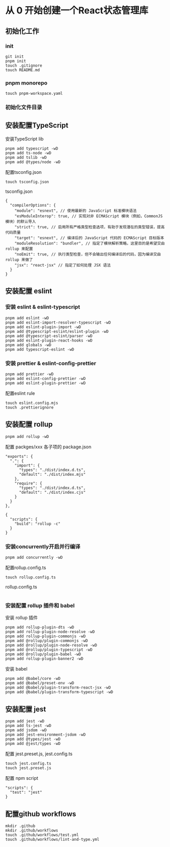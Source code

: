 # 从 0 开始创建一个React状态管理库
## 初始化工作

### init
```shell
git init
pnpm init
touch .gitignore
touch README.md
```

### pnpm monorepo
```shell
touch pnpm-workspace.yaml
``` 

### 初始化文件目录

## 安装配置TypeScript
安装TypeScript lib
```shell
pnpm add typescript -wD
pnpm add ts-node -wD
pnpm add tslib -wD
pnpm add @types/node -wD
```

配置tsconfig.json
```shell
touch tsconfig.json
```

tsconfig.json
```json5
{
  "compilerOptions": {
    "module": "esnext", // 使用最新的 JavaScript 标准模块语法
    "esModuleInterop": true, // 实现对非 ECMAScript 模块（例如，CommonJS 模块）的默认导入
    "strict": true, // 启用所有严格类型检查选项，有助于发现潜在的类型错误，提高代码质量
    "target": "esnext", // 编译后的 JavaScript 代码的 ECMAScript 目标版本
    "moduleResolution": "bundler", // 指定了模块解析策略，这里目的是希望交由 rollup 来配置
    "noEmit": true, // 执行类型检查，但不会输出任何编译后的代码，因为编译交由 rollup 来做了
    "jsx": "react-jsx" // 指定了如何处理 JSX 语法
  }
}
```

## 安装配置 eslint
### 安装 eslint & eslint-typescript
```shell
pnpm add eslint -wD 
pnpm add eslint-import-resolver-typescript -wD 
pnpm add eslint-plugin-import -wD
pnpm add @typescript-eslint/eslint-plugin -wD
pnpm add @typescript-eslint/parser -wD
pnpm add eslint-plugin-react-hooks -wD
pnpm add globals -wD
pnpm add typescript-eslint -wD
```

### 安装 prettier & eslint-config-prettier
```shell
pnpm add prettier -wD
pnpm add eslint-config-prettier -wD
pnpm add eslint-plugin-prettier -wD
```

配置eslint rule
```shell
touch eslint.config.mjs
touch .prettierignore
```

## 安装配置 rollup
```shell
pnpm add rollup -wD
```

配置 packges/xxx 各子项的 package.json
```json5
"exports": {
  ".": {
    "import": {
      "types": "./dist/index.d.ts",
      "default": "./dist/index.mjs"
    },
    "require": {
      "types": "./dist/index.d.ts",
      "default": "./dist/index.cjs"
    }
  }
},
```
```json5
{
  "scripts": {
    "build": "rollup -c"
  }
}
```

### 安装concurrently开启并行编译
```shell
pnpm add concurrently -wD
```

配置rollup.config.ts
```shell
touch rollup.config.ts
```
rollup.config.ts
```typescript
```

### 安装配置 rollup 插件和 babel
安装 rollup 插件
```shell
pnpm add rollup-plugin-dts -wD
pnpm add rollup-plugin-node-resolve -wD
pnpm add rollup-plugin-commonjs -wD
pnpm add @rollup/plugin-commonjs -wD
pnpm add @rollup/plugin-node-resolve -wD
pnpm add @rollup/plugin-typescript -wD
pnpm add @rollup/plugin-babel -wD
pnpm add rollup-plugin-banner2 -wD
```
安装 babel
```shell
pnpm add @babel/core -wD
pnpm add @babel/preset-env -wD
pnpm add @babel/plugin-transform-react-jsx -wD
pnpm add @babel/plugin-transform-typescript -wD
```

## 安装配置 jest
```shell
pnpm add jest -wD
pnpm add ts-jest -wD
pnpm add jsdom -wD
pnpm add jest-environment-jsdom -wD
pnpm add @types/jest -wD
pnpm add @jest/types -wD
```

配置 jest.preset.js, jest.config.ts
```shell
touch jest.config.ts
touch jest.preset.js
``` 

配置 npm script
```json5
"scripts": {
  "test": "jest"
}
```

## 配置github workflows
```shell
mkdir .github
mkdir .github/workflows
touch .github/workflows/test.yml
touch .github/workflows/lint-and-type.yml
```